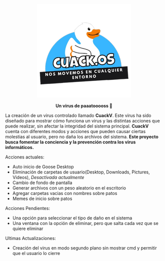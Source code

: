 <p align="center">
  <img src="./ReadmeUtils/CUACKOS.png" height="300">
</p>

<p align="center">
 <strong>Un virus de paaatooooss 🦆</strong>
</p>

La creación de un virus controlado llamado **CuackV**. Este virus ha sido diseñado para mostrar cómo funciona un virus y las distintas acciones que puede realizar, sin afectar la integridad del sistema principal. **CuackV** cuenta con diferentes modos y acciones que pueden causar ciertas molestias al usuario, pero no daña los archivos del sistema. **Este proyecto busca fomentar la conciencia y la prevención contra los virus informáticos.**

Acciones actuales:
- Auto inicio de Goose Desktop
- Eliminación de carpetas de usuario(Desktop, Downloads, Pictures, Videos), *Desactivada actualmente*
- Cambio de fondo de pantalla
- Generar archivos con un peso aleatorio en el escritorio
- Agregar carpetas vacias con nombres sobre patos
- Memes de inicio sobre patos 

Acciones Pendientes: 
- Una opción para seleccionar el tipo de daño en el sistema
- Una ventana con la opción de eliminar, pero que salta cada vez que se quiere eliminar

Ultimas Actualizaciones:
- Creación del virus en modo segundo plano sin mostrar cmd y permitir que el usuario lo cierre



